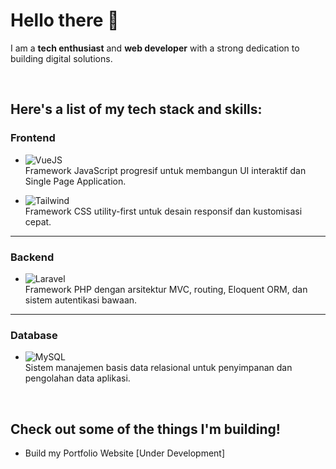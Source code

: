
# Hello there 👋

I am a **tech enthusiast** and **web developer** with a strong dedication to building digital solutions.


<br>

## Here's a list of my tech stack and skills:

### Frontend
- ![VueJS](https://img.shields.io/badge/-VueJS-green?style=for-the-badge)  
  Framework JavaScript progresif untuk membangun UI interaktif dan Single Page Application.

- ![Tailwind](https://img.shields.io/badge/-Tailwind-blue?style=for-the-badge)  
  Framework CSS utility-first untuk desain responsif dan kustomisasi cepat.

---

### Backend
- ![Laravel](https://img.shields.io/badge/-Laravel-red?style=for-the-badge)  
  Framework PHP dengan arsitektur MVC, routing, Eloquent ORM, dan sistem autentikasi bawaan.

---

### Database
- ![MySQL](https://img.shields.io/badge/-MySQL-white?style=for-the-badge)  
  Sistem manajemen basis data relasional untuk penyimpanan dan pengolahan data aplikasi.

<br>

## Check out some of the things I'm building!

- Build my Portfolio Website [Under Development]

<!--
**agilhz/agilhz** is a ✨ _special_ ✨ repository because its `README.md` (this file) appears on your GitHub profile.

Here are some ideas to get you started:

- 🔭 I’m currently working on ...
- 🌱 I’m currently learning ...
- 👯 I’m looking to collaborate on ...
- 🤔 I’m looking for help with ...
- 💬 Ask me about ...
- 📫 How to reach me: ...
- 😄 Pronouns: ...
- ⚡ Fun fact: ...
-->
